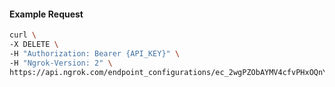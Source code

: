 <!-- Code generated for API Clients. DO NOT EDIT. -->

#### Example Request

```bash
curl \
-X DELETE \
-H "Authorization: Bearer {API_KEY}" \
-H "Ngrok-Version: 2" \
https://api.ngrok.com/endpoint_configurations/ec_2wgPZObAYMV4cfvPHxOQnYMaeO0/tls_termination
```
